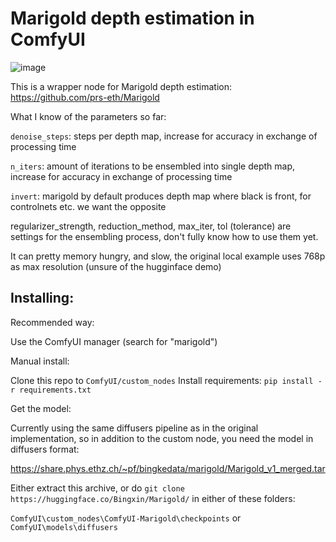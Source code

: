 # Marigold depth estimation in ComfyUI

![image](https://github.com/kijai/ComfyUI-Marigold/assets/40791699/370345c3-6ff0-4251-acf4-2d6ba7f55213)


This is a wrapper node for Marigold depth estimation:
https://github.com/prs-eth/Marigold

What I know of the parameters so far:

`denoise_steps`: steps per depth map, increase for accuracy in exchange of processing time

`n_iters`: amount of iterations to be ensembled into single depth map, increase for accuracy in exchange of processing time

`invert`: marigold by default produces depth map where black is front, for controlnets etc. we want the opposite

regularizer_strength, reduction_method, max_iter, tol (tolerance) are settings for the ensembling process, don't fully know how to use them yet.

It can pretty memory hungry, and slow, the original local example uses 768p as max resolution (unsure of the hugginface demo)

## Installing:
Recommended way: 

Use the ComfyUI manager (search for "marigold")

Manual install:

Clone this repo to `ComfyUI/custom_nodes`
Install requirements: `pip install -r requirements.txt`

Get the model:

Currently using the same diffusers pipeline as in the original implementation, so in addition to the custom node, you need the model in diffusers format:

https://share.phys.ethz.ch/~pf/bingkedata/marigold/Marigold_v1_merged.tar

Either extract this archive, or do `git clone https://huggingface.co/Bingxin/Marigold/` in either of these folders:

`ComfyUI\custom_nodes\ComfyUI-Marigold\checkpoints`  or `ComfyUI\models\diffusers`
